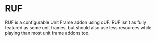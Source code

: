 # RUF

RUF is a configurable Unit Frame addon using oUF. RUF isn’t as fully featured as some unit frames, but should also use less resources while playing than most unit frame addons too.
